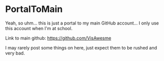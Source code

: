 # PortalToMain
Yeah, so uhm... this is just a portal to my main GitHub account... I only use this account when I'm at school.

Link to main github: https://github.com/VisAwesme

I may rarely post some things on here, just expect them to be rushed and very bad.
